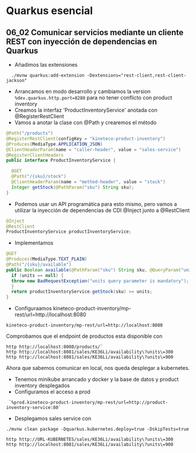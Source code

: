 # Quarkus esencial
## 06_02 Comunicar servicios mediante un cliente REST con inyección de dependencias en Quarkus

* Añadimos las extensiones
```shell
  ./mvnw quarkus:add-extension -Dextensions="rest-client,rest-client-jackson"
```
* Arrancamos en modo desarrollo y cambiamos la version `%dev.quarkus.http.port=8280` para no tener conflicto con product inventory
* Creamos la interfaz 'ProductInventoryService' anotada con @RegisterRestClient
* Vamos a anotar la clase con @Path y crearemos el método

```java
@Path("/products")
@RegisterRestClient(configKey = "kineteco-product-inventory")
@Produces(MediaType.APPLICATION_JSON)
@ClientHeaderParam(name = "caller-header", value = "sales-service")
@RegisterClientHeaders
public interface ProductInventoryService {

  @GET
  @Path("/{sku}/stock")
  @ClientHeaderParam(name = "method-header", value = "stock")
  Integer getStock(@PathParam("sku") String sku);
}
```

* Podemos usar un API programática para esto mismo, pero vamos a utilizar la inyección de dependencias de CDI
  @Inject junto a @RestClient
```java
@Inject
@RestClient
ProductInventoryService productInventoryService;
```  

* Implementamos
```java
@GET
@Produces(MediaType.TEXT_PLAIN)
@Path("/{sku}/available")
public Boolean available(@PathParam("sku") String sku, @QueryParam("units") Integer units) {
  if (units == null) {
  throw new BadRequestException("units query parameter is mandatory");
  }
  return productInventoryService.getStock(sku) >= units;
}
```  
* Configuraamos kineteco-product-inventory/mp-rest/url=http://localhost:8080
```properties
kineteco-product-inventory/mp-rest/url=http://localhost:8080
```

Comprobamos que el endpoint de productos esta disponible con
```shell
http http://localhost:8080/products/`
http http://localhost:8081/sales/KE36Li/availability\?units\=300
http http://localhost:8081/sales/KE36Li/availability\?units\=900
````

Ahora que sabemos comunicar en local, nos queda desplegar a kubernetes.
* Tenemos minikube arrancado y docker y la base de datos y product inventory desplegados
* Configuramos el acceso a prod
```properties
 `%prod.kineteco-product-inventory/mp-rest/url=http://product-inventory-service:80`
``` 
* Desplegamos sales service con 
```shell
./mvnw clean package -Dquarkus.kubernetes.deploy=true -DskipTests=true
```  

```shell
http http://URL-KUBERNETES/sales/KE36Li/availability\?units\=300
http http://localhost:8081/sales/KE36Li/availability\?units\=900
```